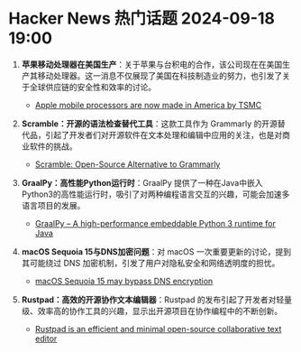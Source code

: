 # Hacker News 热门话题 2024-09-18 19:00

1. **苹果移动处理器在美国生产**：关于苹果与台积电的合作，该公司现在在美国生产其移动处理器。这一消息不仅展现了美国在科技制造业的努力，也引发了关于全球供应链的安全性和效率的讨论。
    - [Apple mobile processors are now made in America by TSMC](https://timculpan.substack.com/p/apple-mobile-processors-are-now-made)

2. **Scramble：开源的语法检查替代工具**：这款工具作为 Grammarly 的开源替代品，引起了开发者们对开源软件在文本处理和编辑中应用的关注，也是对商业软件的挑战。
    - [Scramble: Open-Source Alternative to Grammarly](https://github.com/zlwaterfield/scramble)

3. **GraalPy：高性能Python运行时**：GraalPy 提供了一种在Java中嵌入Python3的高性能运行时，吸引了对两种编程语言交互的兴趣，可能会加速多语言项目的发展。
    - [GraalPy – A high-performance embeddable Python 3 runtime for Java](https://www.graalvm.org/python/)

4. **macOS Sequoia 15与DNS加密问题**：对 macOS 一次重要更新的讨论，提到其可能绕过 DNS 加密机制，引发了用户对隐私安全和网络透明度的担忧。
    - [macOS Sequoia 15 may bypass DNS encryption](https://www.obdev.at/blog/warning-macos-sequoia-15-may-bypass-dns-encryption/)

5. **Rustpad：高效的开源协作文本编辑器**：Rustpad 的发布引起了开发者对轻量级、效率高的协作工具的兴趣，显示出开源项目在协作编程中的不断创新。
    - [Rustpad is an efficient and minimal open-source collaborative text editor](https://github.com/ekzhang/rustpad)